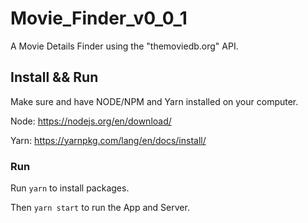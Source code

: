 # Movie_Finder_v0_0_1
 A Movie Details Finder using the "themoviedb.org" API.


## Install && Run
Make sure and have NODE/NPM and Yarn installed on your computer.

Node:
https://nodejs.org/en/download/

Yarn:
https://yarnpkg.com/lang/en/docs/install/


### Run
Run `yarn` to install packages.

Then `yarn start` to run the App and Server.

